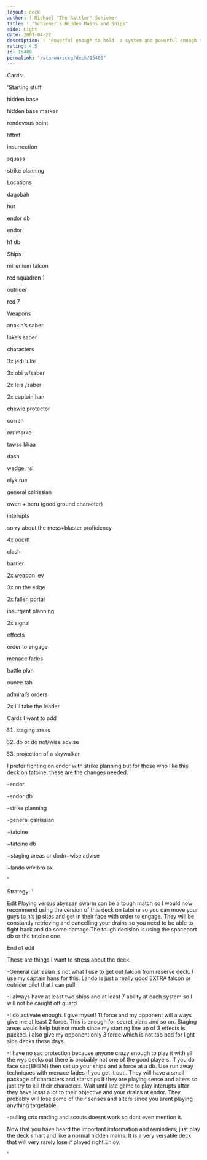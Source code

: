 ```yaml
---
layout: deck
author: ! Michael "The Rattler" Schiemer
title: ! "Schiemer’s Hidden Mains and Ships"
side: Light
date: 2001-04-22
description: ! "Powerful enough to hold  a system and powerful enough to hold a site, just sit back with menace fades and battle plan and take your opponents drains of 1. I mean, you’re gonna retrieve it anyways"
rating: 4.5
id: 15489
permalink: "/starwarsccg/deck/15489"
---
```

Cards: 

'Starting stuff


hidden base

hidden base marker

rendevous point

hftmf

insurrection

squass

strike planning


Locations


dagobah

hut

endor db

endor

h1 db


Ships

millenium falcon

red squadron 1

outrider

red 7


Weapons

anakin’s saber

luke’s saber



characters


3x jedi luke

3x obi w/saber

2x leia /saber

2x captain han

chewie protector

corran

orrimarko

tawss khaa

dash

wedge, rsl

elyk rue

general calrissian

owen + beru (good ground character)


interupts

sorry about the mess+blaster proficiency

4x ooc/tt

clash

barrier

2x weapon lev

3x on the edge

2x fallen portal

insurgent planning

2x signal


effects

order to engage

menace fades

battle plan

ounee tah


admiral’s orders

2x I’ll take the leader



Cards I want to add

61. staging areas

62. do or do not/wise advise

63. projection of a skywalker


I prefer fighting on endor with strike planning but for those who like this deck on tatoine, these are the changes needed.


-endor

-endor db

-strike planning

-general calrissian


+tatoine

+tatoine db

+staging areas or dodn+wise advise

+lando w/vibro ax



'

Strategy: '

Edit Playing versus abyssan swarm can be a tough match so I would now recommend using the version of this deck on tatoine so you can move your guys to his jp sites and get in their face with order to engage. They will be constantly retrieving and cancelling your  drains so you need to be able to fight back and do some damage.The tough decision is using the spaceport db or the tatoine one.


End of edit


These are things I want to stress about the deck.


-General calrissian is not what I use to get out falcon from reserve deck. I use my captain hans for this. Lando is just a really good EXTRA falcon or outrider pilot that I can pull.


-I always have at least two ships and at least 7 ability at each system so I will not be caught off guard


-I do activate enough. I give myself 11 force and my opponent will always give me at least 2 force. This is enough for secret plans and so on. Staging areas would help but not much since my starting line up of 3 effects is packed. I also give my opponent only 3 force which is not too bad for light side decks these days.


-I have no sac protection because anyone crazy enough to play it with all the wys decks out there is probably not one of the good players. If you do face sac(BHBM) then set up your ships and a force at a db. Use run away techniques with menace fades if you get it out . They will have a small package of characters and starships if they are playing sense and alters so just try to kill their characters. Wait until late game to play interupts after they have losst a lot to their objective and your drains at endor. They probably will lose some of their   senses and alters since you arent playing anything targetable. 


-pulling crix mading and scouts doesnt work so dont even mention it.


Now that you have heard the important imformation and reminders, just play the deck smart and like a normal hidden mains. It is a very versatile deck that will very rarely lose if played right.Enjoy.












































































'
